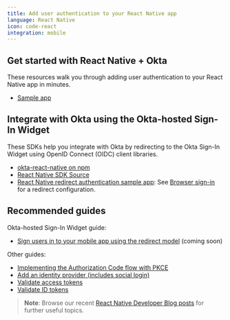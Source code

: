 ```yaml
---
title: Add user authentication to your React Native app
language: React Native
icon: code-react
integration: mobile
---
```


## Get started with React Native + Okta

These resources walk you through adding user authentication to your React Native app in minutes.

<ul class='language-ctas'>
	<!-- <li>
		<a href='/docs/guides/sign-into-mobile-app-redirect/react-native/main/' class='Button--blueDarkOutline' data-proofer-ignore>
			<span>Sign users in quickstart</span>
		</a>
	</li> -->
	<li>
		<a href='https://github.com/okta/samples-js-react-native' class='Button--blueDarkOutline' data-proofer-ignore>
			<span>Sample app</span>
		</a>
	</li>
</ul>

## Integrate with Okta using the Okta-hosted Sign-In Widget

These SDKs help you integrate with Okta by redirecting to the Okta Sign-In Widget using OpenID Connect (OIDC) client libraries.

* [okta-react-native on npm](https://www.npmjs.com/package/@okta/okta-react-native)
* [React Native SDK Source](https://github.com/okta/okta-react-native)
* [React Native redirect authentication sample app](https://github.com/okta/samples-js-react-native): See [Browser sign-in](https://github.com/okta/samples-js-react-native/tree/master/browser-sign-in) for a redirect configuration.

## Recommended guides

Okta-hosted Sign-In Widget guide:

* [Sign users in to your mobile app using the redirect model](#) (coming soon)

Other guides:

* [Implementing the Authorization Code flow with PKCE](/docs/guides/implement-grant-type/authcodepkce/main/)
* [Add an identity provider (includes social login)](/docs/guides/identity-providers/)
* [Validate access tokens](/docs/guides/validate-access-tokens)
* [Validate ID tokens](/docs/guides/validate-id-tokens)

> **Note**: Browse our recent [React Native Developer Blog posts](https://developer.okta.com/blog/tags/react-native/) for further useful topics.

